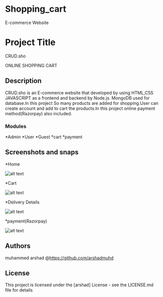 # Shopping_cart
E-commerce Website
# Project Title
CRUD.sho

ONLINE SHOPPING CART

## Description

CRUD.sho is an E-commerce website that developed by using HTML,CSS JAVASCRIPT as a frontend and backend by Node.js. MongoDB used for database.In this project So many products are added for shopping.User can create account and add to cart the products.In this project online payment method(Razorpay) also included. 


### Modules

*Admin
*User
*Guest
*cart
*payment

## Screenshots and snaps

*Home



![alt text](https://media-exp1.licdn.com/dms/image/C4D22AQFMwefMIKxjng/feedshare-shrink_800/0/1632666468518?e=1646870400&v=beta&t=uxFEZkfj4Z4TNqF08P3RQYAl5zGOIc49k4wNsC4U-Ww)


*Cart



![alt text](https://media-exp1.licdn.com/dms/image/C4D22AQF6rekDaWq1KQ/feedshare-shrink_800/0/1632666464034?e=1646870400&v=beta&t=c3sqaSFjBU13fH7-wPnhly_lHrj5SXvPFYwIhsB8l7g)



*Delivery Details




![alt text](https://media-exp1.licdn.com/dms/image/C4D22AQFObqJUJSalAw/feedshare-shrink_800/0/1632666464003?e=1646870400&v=beta&t=EwVzEYqZvjpbAHO6l8pzDwFbXt4QsBufsurEi2Ery7g)



*payment(Razorpay)





![alt text](https://media-exp1.licdn.com/dms/image/C4D22AQGg96aP_3Ub7g/feedshare-shrink_800/0/1632666464024?e=1646870400&v=beta&t=Uk3uVkIqThNbWI0tKSN0NIeuAhYfyCFPFzxcSlwtKiw)


## Authors

muhammed arshad
@https://github.com/arshadmuhd


## License

This project is licensed under the [arshad] License - see the LICENSE.md file for details


